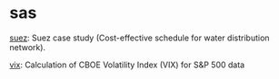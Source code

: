# sas

[suez](suez): Suez case study (Cost-effective schedule for water distribution network).

[vix](vix): Calculation of CBOE Volatility Index (VIX) for S&P 500 data
